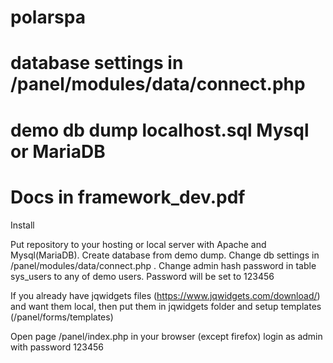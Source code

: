 # polarspa
# database settings in /panel/modules/data/connect.php
# demo db dump localhost.sql Mysql or MariaDB
# Docs in framework_dev.pdf

Install

Put repository to your hosting or local server with Apache and Mysql(MariaDB).
Create database from demo dump.
Change db settings in /panel/modules/data/connect.php .
Change admin hash password in table sys_users to any of demo users. 
Password will be set to 123456


If you already have jqwidgets files (https://www.jqwidgets.com/download/) and want them local,
then put them in jqwidgets folder and setup templates (/panel/forms/templates)

Open page /panel/index.php in your browser (except firefox) login as admin with password 123456
